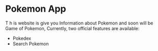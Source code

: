 # Pokemon App

T h is website is give you Information about Pokemon and soon will be Game of Pokemon,
Currently, two official features are available:

- Pokedex
- Search Pokemon
